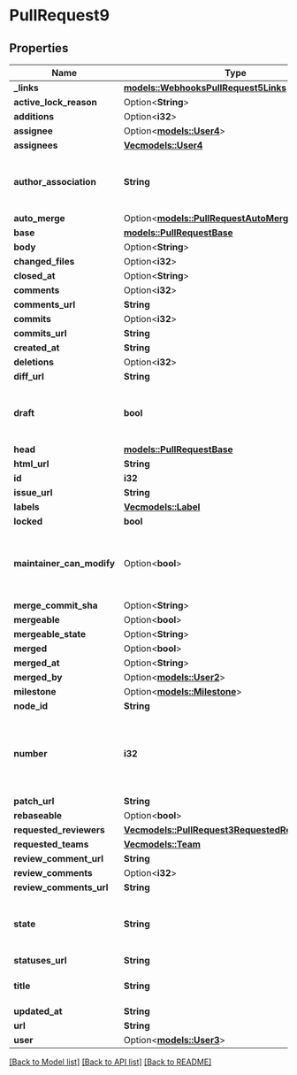 # PullRequest9

## Properties

Name | Type | Description | Notes
------------ | ------------- | ------------- | -------------
**_links** | [**models::WebhooksPullRequest5Links**](webhooks_pull_request_5__links.md) |  | 
**active_lock_reason** | Option<**String**> |  | 
**additions** | Option<**i32**> |  | [optional]
**assignee** | Option<[**models::User4**](User_4.md)> |  | 
**assignees** | [**Vec<models::User4>**](User_4.md) |  | 
**author_association** | **String** | How the author is associated with the repository. | 
**auto_merge** | Option<[**models::PullRequestAutoMerge**](PullRequestAutoMerge.md)> |  | 
**base** | [**models::PullRequestBase**](Pull_Request_base.md) |  | 
**body** | Option<**String**> |  | 
**changed_files** | Option<**i32**> |  | [optional]
**closed_at** | Option<**String**> |  | 
**comments** | Option<**i32**> |  | [optional]
**comments_url** | **String** |  | 
**commits** | Option<**i32**> |  | [optional]
**commits_url** | **String** |  | 
**created_at** | **String** |  | 
**deletions** | Option<**i32**> |  | [optional]
**diff_url** | **String** |  | 
**draft** | **bool** | Indicates whether or not the pull request is a draft. | 
**head** | [**models::PullRequestBase**](Pull_Request_base.md) |  | 
**html_url** | **String** |  | 
**id** | **i32** |  | 
**issue_url** | **String** |  | 
**labels** | [**Vec<models::Label>**](Label.md) |  | 
**locked** | **bool** |  | 
**maintainer_can_modify** | Option<**bool**> | Indicates whether maintainers can modify the pull request. | [optional]
**merge_commit_sha** | Option<**String**> |  | 
**mergeable** | Option<**bool**> |  | [optional]
**mergeable_state** | Option<**String**> |  | [optional]
**merged** | Option<**bool**> |  | [optional]
**merged_at** | Option<**String**> |  | 
**merged_by** | Option<[**models::User2**](User_2.md)> |  | [optional]
**milestone** | Option<[**models::Milestone**](Milestone.md)> |  | 
**node_id** | **String** |  | 
**number** | **i32** | Number uniquely identifying the pull request within its repository. | 
**patch_url** | **String** |  | 
**rebaseable** | Option<**bool**> |  | [optional]
**requested_reviewers** | [**Vec<models::PullRequest3RequestedReviewersInner>**](Pull_Request_3_requested_reviewers_inner.md) |  | 
**requested_teams** | [**Vec<models::Team>**](Team.md) |  | 
**review_comment_url** | **String** |  | 
**review_comments** | Option<**i32**> |  | [optional]
**review_comments_url** | **String** |  | 
**state** | **String** | State of this Pull Request. Either `open` or `closed`. | 
**statuses_url** | **String** |  | 
**title** | **String** | The title of the pull request. | 
**updated_at** | **String** |  | 
**url** | **String** |  | 
**user** | Option<[**models::User3**](User_3.md)> |  | 

[[Back to Model list]](../README.md#documentation-for-models) [[Back to API list]](../README.md#documentation-for-api-endpoints) [[Back to README]](../README.md)


